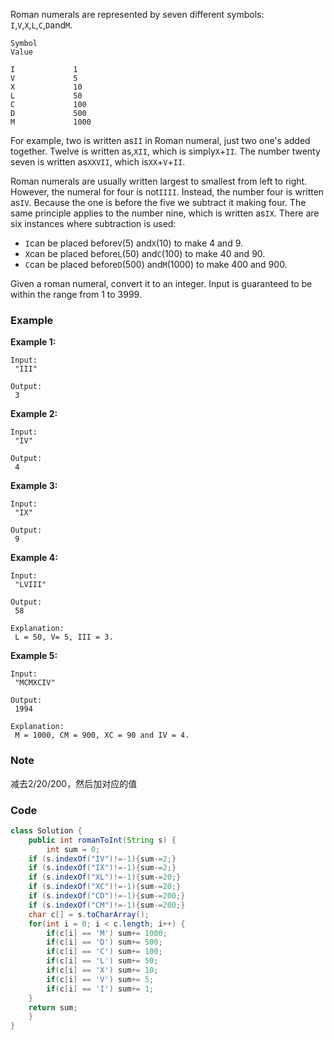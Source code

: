 Roman numerals are represented by seven different symbols: `I`,`V`,`X`,`L`,`C`,`D`and`M`.

```
Symbol
Value

I             1
V             5
X             10
L             50
C             100
D             500
M             1000
```

For example, two is written as`II` in Roman numeral, just two one's added together. Twelve is written as,`XII`, which is simply`X`+`II`. The number twenty seven is written as`XXVII`, which is`XX`+`V`+`II`.

Roman numerals are usually written largest to smallest from left to right. However, the numeral for four is not`IIII`. Instead, the number four is written as`IV`. Because the one is before the five we subtract it making four. The same principle applies to the number nine, which is written as`IX`. There are six instances where subtraction is used:

* `I`can be placed before`V`\(5\) and`X`\(10\) to make 4 and 9. 
* `X`can be placed before`L`\(50\) and`C`\(100\) to make 40 and 90. 
* `C`can be placed before`D`\(500\) and`M`\(1000\) to make 400 and 900.

Given a roman numeral, convert it to an integer. Input is guaranteed to be within the range from 1 to 3999.

### Example

**Example 1:**

```
Input:
 "III"

Output:
 3
```

**Example 2:**

```
Input:
 "IV"

Output:
 4
```

**Example 3:**

```
Input:
 "IX"

Output:
 9
```

**Example 4:**

```
Input:
 "LVIII"

Output:
 58

Explanation:
 L = 50, V= 5, III = 3.
```

**Example 5:**

```
Input:
 "MCMXCIV"

Output:
 1994

Explanation:
 M = 1000, CM = 900, XC = 90 and IV = 4.
```

### Note

 减去2/20/200，然后加对应的值

### Code

```java
class Solution {
    public int romanToInt(String s) {
        int sum = 0;
    if (s.indexOf("IV")!=-1){sum-=2;}
    if (s.indexOf("IX")!=-1){sum-=2;}
    if (s.indexOf("XL")!=-1){sum-=20;}
    if (s.indexOf("XC")!=-1){sum-=20;}
    if (s.indexOf("CD")!=-1){sum-=200;}
    if (s.indexOf("CM")!=-1){sum-=200;}
    char c[] = s.toCharArray();
    for(int i = 0; i < c.length; i++) {
        if(c[i] == 'M') sum+= 1000;
        if(c[i] == 'D') sum+= 500;
        if(c[i] == 'C') sum+= 100;
        if(c[i] == 'L') sum+= 50;
        if(c[i] == 'X') sum+= 10;
        if(c[i] == 'V') sum+= 5;
        if(c[i] == 'I') sum+= 1;
    }
    return sum;
    }
}
```



